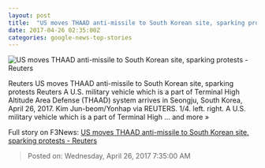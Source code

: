 ```yaml
---
layout: post
title:  "US moves THAAD anti-missile to South Korean site, sparking protests - Reuters"
date: 2017-04-26 02:35:00Z
categories: google-news-top-stories
---
```


![US moves THAAD anti-missile to South Korean site, sparking protests - Reuters](http://s2.reutersmedia.net/resources/r/?m=02&d=20170426&t=2&i=1182057562&w=&fh=545px&fw=&ll=&pl=&sq=&r=LYNXMPED3P03C)

Reuters US moves THAAD anti-missile to South Korean site, sparking protests Reuters A U.S. military vehicle which is a part of Terminal High Altitude Area Defense (THAAD) system arrives in Seongju, South Korea, April 26, 2017. Kim Jun-beom/Yonhap via REUTERS. 1/4. left. right. A U.S. military vehicle which is a part of Terminal High ... and more »


Full story on F3News: [US moves THAAD anti-missile to South Korean site, sparking protests - Reuters](http://www.f3nws.com/n/XvZjHG)

> Posted on: Wednesday, April 26, 2017 7:35:00 AM
